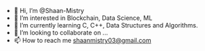 - 👋 Hi, I’m @Shaan-Mistry
- 👀 I’m interested in Blockchain, Data Science, ML
- 🌱 I’m currently learning C, C++, Data Structures and Algorithms.
- 💞️ I’m looking to collaborate on ...
- 📫 How to reach me shaanmistry03@gmail.com

<!---
Shaan-Mistry/Shaan-Mistry is a ✨ special ✨ repository because its `README.md` (this file) appears on your GitHub profile.
You can click the Preview link to take a look at your changes.
--->
